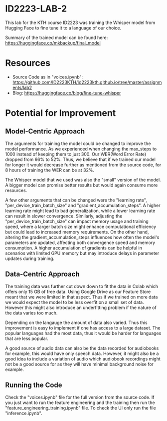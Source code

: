 # ID2223-LAB-2

This lab for the KTH course ID2223 was training the Whisper model from Hugging Face to fine tune it to a language of our choice. 

Summary of the trained model can be found here: https://huggingface.co/mkbackup/final_model

# Resources

- Source Code as in "voices.ipynb": https://github.com/ID2223KTH/id2223kth.github.io/tree/master/assignments/lab2
- Blog: https://huggingface.co/blog/fine-tune-whisper

# Potential for Improvement

## Model-Centric Approach

The arguments for training the model could be changed to improve the model performance. As we experienced when changing the max_steps to 1000 instead of keeping them to just 300. Our WER(Word Error Rate) dropped from 66% to 52%. Thus, we believe that if we trained our model for longer it would decrease further as mentioned from the source code, for 8 hours of training the WER can be at 32%. 

The Whisper model that we used was also the "small" version of the model. A bigger model can promise better results but would again consume more resources. 

A few other arguments that can be changed were the "learning rate", "per_device_train_batch_size" and "gradient_accumulation_steps". A higher learning rate might lead to bad generalization, while a lower learning rate can result in slower convergence. Similarly, adjusting the "per_device_train_batch_size" can impact memory usage and training speed, where a larger batch size might enhance computational efficiency but could lead to increased memory requirements. On the other hand, altering the gradient_accumulation_steps influences how often the model's parameters are updated, affecting both convergence speed and memory consumption. A higher accumulation of gradients can be helpful in scenarios with limited GPU memory but may introduce delays in parameter updates during training.  

## Data-Centric Approach

The training data was further cut down down to fit the data in Colab which offers only 15 GB of free data. Using Google Drive as our Feature Store meant that we were limited in that aspect. Thus if we trained on more data we would expect the model to be less overfit on a small set of data. However this might also introduce an underfitting problem if the nature of the data varies too much.

Depending on the langauge the amount of data also varied. Thus this improvement is easy to implement if one has access to a large dataset. The popular languages had the most data, thus it would be harder for languages that are less popular. 

A good source of audio data can also be the data recorded for audiobooks for example, this would have only speech data. However, it might also be a good idea to include a variation of audio which audiobook recordings might not be a good source for as they will have minimal background noise for example.  

## Running the Code

Check the "voices.ipynb" file for the full version from the source code. If you just want to run the feature engineering and the training then run the "feature_engineering_training.ipynb" file. To check the UI only run the file "inference.ipynb".
